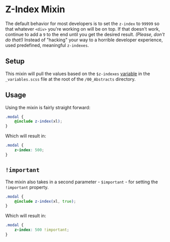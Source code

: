 # Z-Index Mixin

The default behavior for most developers is to set the `z-index` to `99999` so that whatever `<div>` you're working on will be on top. If that doesn't work, continue to add a `9` to the end until you get the desired result. _(Please, don't do that!)_ Instead of "hacking" your way to a horrible developer experience, used predefined, meaningful `z-indexes`.

## Setup

This mixin will pull the values based on the `$z-indexes` [variable](/framework/documentation/variables.html#z-indexes) in the `_variables.scss` file at the root of the `/00_Abstracts` directory.

## Usage

Using the mixin is fairly straight forward:

```scss
.modal {
    @include z-index(xl);
}
```

Which will result in:

```css
.modal {
    z-index: 500;
}
```

## `!important`

The mixin also takes in a second parameter - `$important` - for setting the `!important` property.

```scss
.modal {
    @include z-index(xl, true);
}
```

Which will result in:

```css
.modal {
    z-index: 500 !important;
}
```
